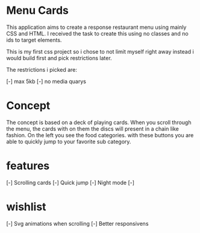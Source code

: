 # Menu Cards
This application aims to create a response restaurant menu using mainly CSS and HTML. I received the task to create this using no classes and no ids to target elements.

This is my first css project so i chose to not limit myself right away instead i would build first and pick restrictions later.

The restrictions i picked are:

[-] max 5kb
[-] no media quarys


# Concept
The concept is based on a deck of playing cards. When you scroll through the menu, the cards with on them the discs will present in a chain like fashion. On the left you see the food categories. with these buttons you are able to quickly jump to your favorite sub category.

# features
[-] Scrolling cards
[-] Quick jump
[-] Night mode
[-] 

# wishlist

[-] Svg animations when scrolling
[-] Better responsivens
